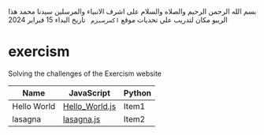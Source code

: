 بسم الله الرحمن الرحيم
والصلاه والسلام على اشرف الانبياء والمرسلين سيدنا محمد 
هذا الريبو مكان لتدريب علي تحديات موقع `اكسرسيزم ` 
تاريخ البداء 15 فبراير 2024


# exercism
Solving the challenges of the Exercism website 

| Name | JavaScript   | Python   |
|-------------- | -------------- | -------------- |
| Hello World    | [Hello_World.js](https://github.com/EmadAboEsmail/exercism/blob/main/javascript/hello-world/hello-world.js)      | Item1     |
|lasagna | [lasagna.js](https://github.com/EmadAboEsmail/exercism/blob/main/javascript/lasagna/lasagna.js)|Item2|

